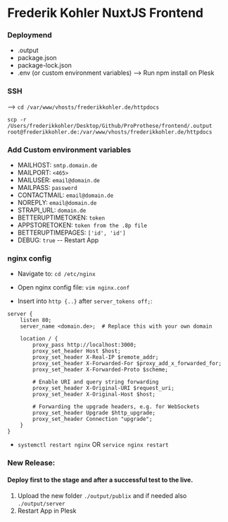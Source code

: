 # Frederik Kohler NuxtJS Frontend 

### Deploymend
- .output
- package.json
- package-lock.json
- .env (or custom environment variables)
--> Run npm install on Plesk

### SSH
--> `cd /var/www/vhosts/frederikkohler.de/httpdocs`

`scp -r /Users/frederikkohler/Desktop/Github/ProProthese/frontend/.output root@frederikkohler.de:/var/www/vhosts/frederikkohler.de/httpdocs`

### Add Custom environment variables
- MAILHOST: `smtp.domain.de`
- MAILPORT: `<465>`
- MAILUSER: `email@domain.de`
- MAILPASS: `password`
- CONTACTMAIL: `email@domain.de`
- NOREPLY: `email@domain.de`
- STRAPI_URL: `domain.de`
- BETTERUPTIMETOKEN: `token`
- APPSTORETOKEN: `token from the .8p file`
- BETTERUPTIMEPAGES: `['id', 'id']`
- DEBUG: `true`
-- Restart App

### nginx config
- Navigate to: `cd /etc/nginx`
- Open nginx config file: `vim nginx.conf`

- Insert into `http {..}` after `server_tokens off;`: 

```
server {
    listen 80;
    server_name <domain.de>;  # Replace this with your own domain

    location / {
        proxy_pass http://localhost:3000;
        proxy_set_header Host $host;
        proxy_set_header X-Real-IP $remote_addr;
        proxy_set_header X-Forwarded-For $proxy_add_x_forwarded_for;
        proxy_set_header X-Forwarded-Proto $scheme;

        # Enable URI and query string forwarding
        proxy_set_header X-Original-URI $request_uri;
        proxy_set_header X-Original-Host $host;

        # Forwarding the upgrade headers, e.g. for WebSockets
        proxy_set_header Upgrade $http_upgrade;
        proxy_set_header Connection "upgrade";
    }
}
```

- `systemctl restart nginx` OR `service nginx restart`

### New Release:
#### Deploy first to the stage and after a successful test to the live.
1. Upload the new folder `./output/publix` and if needed also `./output/server`
2. Restart App in Plesk